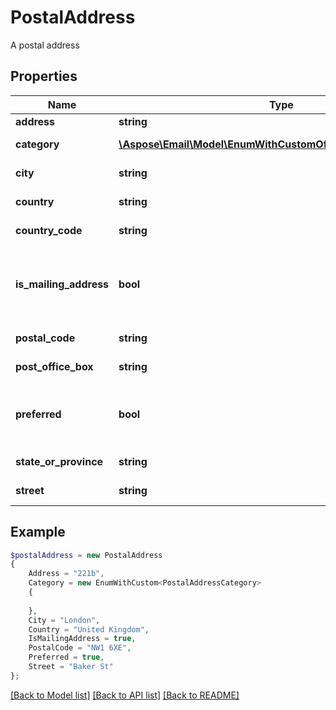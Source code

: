 # PostalAddress

A postal address

## Properties
Name | Type | Description | Notes
---- | ---- | ----------- | -----
**address** | **string** | Address. | [optional] 
**category** | [**\Aspose\Email\Model\EnumWithCustomOfPostalAddressCategory**](EnumWithCustomOfPostalAddressCategory.md) | Address category. | [optional] 
**city** | **string** | Address's city. | [optional] 
**country** | **string** | Address's country. | [optional] 
**country_code** | **string** | Country code. | [optional] 
**is_mailing_address** | **bool** | Defines whether address may be used for mailing. | 
**postal_code** | **string** | Postal code. | [optional] 
**post_office_box** | **string** | Post Office box. | [optional] 
**preferred** | **bool** | Defines whether postal address is preferred. | 
**state_or_province** | **string** | Address's region. | [optional] 
**street** | **string** | Address's street. | [optional] 



## Example
```php
$postalAddress = new PostalAddress
{
    Address = "221b",
    Category = new EnumWithCustom<PostalAddressCategory>
    {
        
    },
    City = "London",
    Country = "United Kingdom",
    IsMailingAddress = true,
    PostalCode = "NW1 6XE",
    Preferred = true,
    Street = "Baker St"
};
```


[[Back to Model list]](README.md#documentation-for-models) [[Back to API list]](README.md#documentation-for-api-endpoints) [[Back to README]](README.md)

